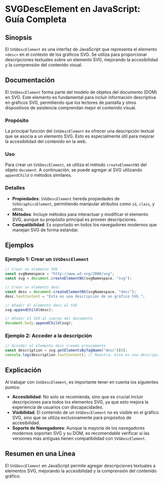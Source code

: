 <!--
Meta Description: # SVGDescElement en JavaScript: Guía Completa ## Sinopsis El `SVGDescElement` es una interfaz de JavaScript que representa el elemento `<desc>` en el ...
Meta Keywords: svg, svgdescelement, elemento, desc, del
-->

# SVGDescElement en JavaScript: Guía Completa

## Sinopsis
El `SVGDescElement` es una interfaz de JavaScript que representa el elemento `<desc>` en el contexto de los gráficos SVG. Se utiliza para proporcionar descripciones textuales sobre un elemento SVG, mejorando la accesibilidad y la comprensión del contenido visual.

## Documentación
El `SVGDescElement` forma parte del modelo de objetos del documento (DOM) en SVG. Este elemento es fundamental para incluir información descriptiva en gráficos SVG, permitiendo que los lectores de pantalla y otros dispositivos de asistencia comprendan mejor el contenido visual.

### Propósito
La principal función del `SVGDescElement` es ofrecer una descripción textual que se asocia a un elemento SVG. Esto es especialmente útil para mejorar la accesibilidad del contenido en la web.

### Uso
Para crear un `SVGDescElement`, se utiliza el método `createElementNS` del objeto `document`. A continuación, se puede agregar al SVG utilizando `appendChild` o métodos similares.

### Detalles
- **Propiedades**: `SVGDescElement` hereda propiedades de `SVGGraphicsElement`, permitiendo manipular atributos como `id`, `class`, y otros.
- **Métodos**: Incluye métodos para interactuar y modificar el elemento SVG, aunque su propósito principal es proveer descripciones.
- **Compatibilidad**: Es soportado en todos los navegadores modernos que manejan SVG de forma estándar.

## Ejemplos
### Ejemplo 1: Crear un `SVGDescElement`
```javascript
// Crear un elemento SVG
const svgNamespace = "http://www.w3.org/2000/svg";
const svg = document.createElementNS(svgNamespace, "svg");

// Crear un elemento desc
const desc = document.createElementNS(svgNamespace, "desc");
desc.textContent = "Esta es una descripción de un gráfico SVG.";

// Añadir el elemento desc al SVG
svg.appendChild(desc);

// Añadir el SVG al cuerpo del documento
document.body.appendChild(svg);
```

### Ejemplo 2: Acceder a la descripción
```javascript
// Acceder al elemento desc creado previamente
const description = svg.getElementsByTagName("desc")[0];
console.log(description.textContent); // Muestra: Esta es una descripción de un gráfico SVG.
```

## Explicación
Al trabajar con `SVGDescElement`, es importante tener en cuenta los siguientes puntos:

- **Accesibilidad**: No solo se recomienda, sino que es crucial incluir descripciones para todos los elementos SVG, ya que esto mejora la experiencia de usuarios con discapacidades.
- **Visibilidad**: El contenido de un `SVGDescElement` no es visible en el gráfico SVG, sino que se utiliza exclusivamente para propósitos de accesibilidad.
- **Soporte de Navegadores**: Aunque la mayoría de los navegadores modernos soportan SVG y su DOM, es recomendable verificar si las versiones más antiguas tienen compatibilidad con `SVGDescElement`.

## Resumen en una Línea
El `SVGDescElement` en JavaScript permite agregar descripciones textuales a elementos SVG, mejorando la accesibilidad y la comprensión del contenido gráfico.